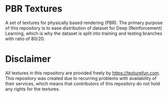 # PBR Textures

A set of textures for physically based rendering (PBR). The primary purpose of this repository is to ease distribution of dataset for Deep (Reinforcement) Learning, which is why the dataset is split into training and testing branches with ratio of 80/20.

# Disclaimer

All textures in this repository are provided freely by <https://texturefun.com>. This repository was created due to recurring problems with availability of their services, which means that contributors of this repository do not hold any rights for the textures.

